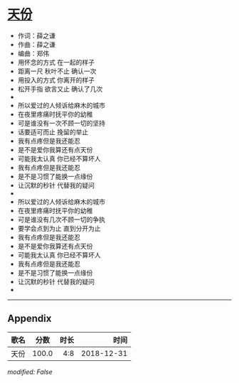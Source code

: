 # [天份](https://music.163.com/song?id=1334647784)

* 作词：薛之谦
* 作曲：薛之谦
* 编曲：郑伟
* 用怀念的方式  在一起的样子
* 距离一尺 秋叶不止  确认一次
* 用投入的方式  你离开的样子
* 松开手指 欲言又止 确认了几次
* 
* 所以爱过的人倾诉给麻木的城市
* 在夜里疼痛时抚平你的幼稚
* 可是谁没有一次不顾一切的坚持
* 话要适可而止  挽留的举止
* 我有点疼但是我还能忍
* 是不是爱你我算还有点天份
* 可能我太认真 你已经不算坏人
* 我有点疼但是我还能忍
* 是不是习惯了能换一点缘份
* 让沉默的秒针 代替我的疑问
* 
* 所以爱过的人倾诉给麻木的城市
* 在夜里疼痛时抚平你的幼稚
* 可是谁没有几次不顾一切的争执
* 要学会点到为止   直到分开为止
* 我有点疼但是我还能忍
* 是不是爱你我算还有点天份
* 可能我太认真 你已经不算坏人
* 我有点疼但是我还能忍
* 是不是习惯了能换一点缘份
* 让沉默的秒针 代替我的疑问
* 


---

## Appendix

|歌名|分数|时长|时间|
|:---|:---:|---:|---:|
|天份|100.0|4:8|2018-12-31

*modified: False*